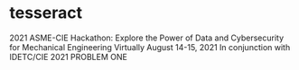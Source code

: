 # tesseract
2021 ASME-CIE Hackathon: Explore the Power of Data and Cybersecurity for Mechanical Engineering Virtually August 14-15, 2021  In conjunction with IDETC/CIE 2021 PROBLEM ONE
